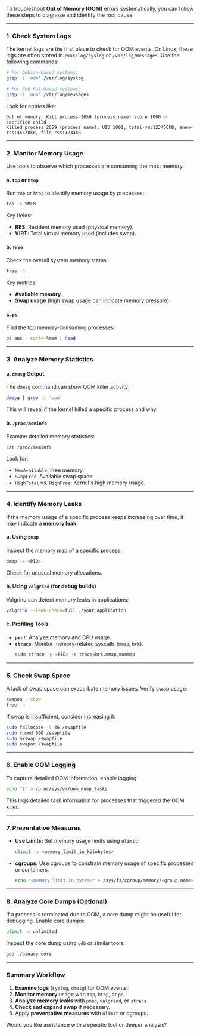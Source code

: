 To troubleshoot **Out of Memory (OOM)** errors systematically, you can follow these steps to diagnose and identify the root cause:

---

### 1. **Check System Logs**
The kernel logs are the first place to check for OOM events. On Linux, these logs are often stored in `/var/log/syslog` or `/var/log/messages`. Use the following commands:

```bash
# For Debian-based systems:
grep -i 'oom' /var/log/syslog

# For Red Hat-based systems:
grep -i 'oom' /var/log/messages
```

Look for entries like:
```
Out of memory: Kill process 2659 (process_name) score 1000 or sacrifice child
Killed process 2659 (process_name), UID 1001, total-vm:123456kB, anon-rss:45678kB, file-rss:1234kB
```

---

### 2. **Monitor Memory Usage**
Use tools to observe which processes are consuming the most memory.

#### a. **`top` or `htop`**
Run `top` or `htop` to identify memory usage by processes:
```bash
top -o %MEM
```
Key fields:
- **RES**: Resident memory used (physical memory).
- **VIRT**: Total virtual memory used (includes swap).

#### b. **`free`**
Check the overall system memory status:
```bash
free -h
```
Key metrics:
- **Available memory**.
- **Swap usage** (high swap usage can indicate memory pressure).

#### c. **`ps`**
Find the top memory-consuming processes:
```bash
ps aux --sort=-%mem | head
```

---

### 3. **Analyze Memory Statistics**
#### a. **`dmesg` Output**
The `dmesg` command can show OOM killer activity:
```bash
dmesg | grep -i 'oom'
```
This will reveal if the kernel killed a specific process and why.

#### b. **`/proc/meminfo`**
Examine detailed memory statistics:
```bash
cat /proc/meminfo
```
Look for:
- `MemAvailable`: Free memory.
- `SwapFree`: Available swap space.
- `HighTotal` vs. `HighFree`: Kernel's high memory usage.

---

### 4. **Identify Memory Leaks**
If the memory usage of a specific process keeps increasing over time, it may indicate a **memory leak**.

#### a. **Using `pmap`**
Inspect the memory map of a specific process:
```bash
pmap -x <PID>
```
Check for unusual memory allocations.

#### b. **Using `valgrind` (for debug builds)**
Valgrind can detect memory leaks in applications:
```bash
valgrind --leak-check=full ./your_application
```

#### c. **Profiling Tools**
- **`perf`**: Analyze memory and CPU usage.
- **`strace`**: Monitor memory-related syscalls (`mmap`, `brk`).
  ```bash
  sudo strace -p <PID> -e trace=brk,mmap,munmap
  ```

---

### 5. **Check Swap Space**
A lack of swap space can exacerbate memory issues. Verify swap usage:
```bash
swapon --show
free -h
```

If swap is insufficient, consider increasing it:
```bash
sudo fallocate -l 4G /swapfile
sudo chmod 600 /swapfile
sudo mkswap /swapfile
sudo swapon /swapfile
```

---

### 6. **Enable OOM Logging**
To capture detailed OOM information, enable logging:
```bash
echo "1" > /proc/sys/vm/oom_dump_tasks
```
This logs detailed task information for processes that triggered the OOM killer.

---

### 7. **Preventative Measures**
- **Use Limits:** Set memory usage limits using `ulimit`:
  ```bash
  ulimit -v <memory_limit_in_kilobytes>
  ```
- **cgroups:** Use cgroups to constrain memory usage of specific processes or containers.
  ```bash
  echo "<memory_limit_in_bytes>" > /sys/fs/cgroup/memory/<group_name>/memory.limit_in_bytes
  ```

---

### 8. **Analyze Core Dumps (Optional)**
If a process is terminated due to OOM, a core dump might be useful for debugging. Enable core dumps:
```bash
ulimit -c unlimited
```
Inspect the core dump using `gdb` or similar tools:
```bash
gdb ./binary core
```

---

### Summary Workflow
1. **Examine logs** (`syslog`, `dmesg`) for OOM events.
2. **Monitor memory** usage with `top`, `htop`, or `ps`.
3. **Analyze memory leaks** with `pmap`, `valgrind`, or `strace`.
4. **Check and expand swap** if necessary.
5. Apply **preventative measures** with `ulimit` or cgroups.

Would you like assistance with a specific tool or deeper analysis?